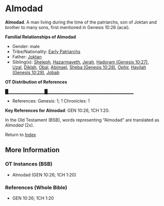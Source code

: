 # Almodad
**Almodad**. 
A man living during the time of the patriarchs, son of Joktan and brother to many sons, first mentioned in Genesis 10:26 (acai). 




**Familial Relationships of Almodad**


* Gender: male
* Tribe/Nationality: [Early Patriarchs](../../../groups/md/acai/Earlypatriarchs.md)
* Father: [Joktan](Joktan.md)
* Sibling(s): [Sheleph](Sheleph.md), [Hazarmaveth](Hazarmaveth.md), [Jerah](Jerah.md), [Hadoram (Genesis 10:27)](Hadoram.2.md), [Uzal](Uzal.md), [Diklah](Diklah.md), [Obal](Obal.md), [Abimael](Abimael.md), [Sheba (Genesis 10:28)](Sheba.2.md), [Ophir](Ophir.md), [Havilah (Genesis 10:29)](Havilah.2.md), [Jobab](Jobab.md)


**OT Distribution of References**

█▁▁▁▁▁▁▁▁▁▁▁█▁▁▁▁▁▁▁▁▁▁▁▁▁▁▁▁▁▁▁▁▁▁▁▁▁▁
* References: Genesis: 1; 1 Chronicles: 1



**Key References for Almodad**: 
GEN 10:26, 1CH 1:20. 


In the Old Testament (BSB), words representing “Almodad” are translated as 
*Almodad* (2x). 




Return to [Index](00-Index.md)

## More Information

### OT Instances (BSB)

* Almodad (GEN 10:26; 1CH 1:20)



### References (Whole Bible)

* GEN 10:26; 1CH 1:20



